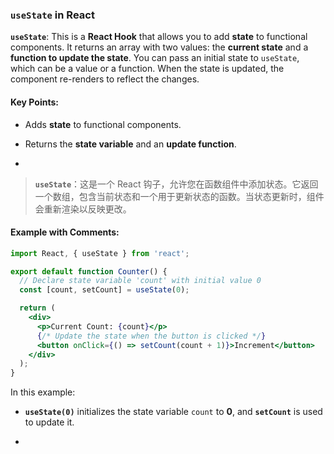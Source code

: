 ### `useState` in React

**`useState`**: This is a **React Hook** that allows you to add **state** to functional components. It returns an array with two values: the **current state** and a **function to update the state**. You can pass an initial state to `useState`, which can be a value or a function. When the state is updated, the component re-renders to reflect the changes.

<audio src="..\..\mp3\__`useState`___.mp3"></audio>

#### Key Points:
- Adds **state** to functional components.

- Returns the **state variable** and an **update function**.

- <audio src="..\..\mp3\- Adds __state_.mp3"></audio>

> **`useState`**：这是一个 React 钩子，允许您在函数组件中添加状态。它返回一个数组，包含当前状态和一个用于更新状态的函数。当状态更新时，组件会重新渲染以反映更改。
>
> <audio src="..\..\mp3\useState：这是一个 R.mp3"></audio>

#### Example with Comments:

<audio src="..\..\mp3\这段代码展示了如何使用 Rea (9).mp3"></audio>

```jsx
import React, { useState } from 'react';

export default function Counter() {
  // Declare state variable 'count' with initial value 0
  const [count, setCount] = useState(0);

  return (
    <div>
      <p>Current Count: {count}</p>
      {/* Update the state when the button is clicked */}
      <button onClick={() => setCount(count + 1)}>Increment</button>
    </div>
  );
}
```

In this example:
- **`useState(0)`** initializes the state variable `count` to **0**, and **`setCount`** is used to update it.

- <audio src="..\..\mp3\__`useState(0)`.mp3"></audio>